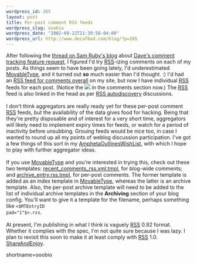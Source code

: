 ```yaml
--- 
wordpress_id: 265
layout: post
title: Per-post comment RSS feeds
wordpress_slug: ooobio
wordpress_date: "2002-09-22T21:39:58-04:00"
wordpress_url: http://www.decafbad.com/blog/?p=265
---
```

After following the <a href="http://www.intertwingly.net/blog/836.html">thread on Sam Ruby's blog</a> about <a href="http://scriptingnews.userland.com/backissues/2002/09/20#When:8:39:43AM">Dave's  comment tracking feature request</a>, I figured I'd try <a href="http://www.decafbad.com/twiki/bin/view/Main/RSS">RSS</a>-izing comments on each of my posts.  As things seem to have been going lately, I'd underestimated <a href="http://www.decafbad.com/twiki/bin/view/Main/MovableType">MovableType</a>, and it turned out <strong>so</strong> much easier than I'd thought.  :)  I'd had an <a href="http://www.decafbad.com/recent_comments_rss.xml">RSS feed for comments overall</a> on my site, but now I have individual <a href="http://www.decafbad.com/twiki/bin/view/Main/RSS">RSS</a> feeds for each post.  (Notice the <img src="http://www.decafbad.com/images/xml.gif"> in the comments section now.)  The <a href="http://www.decafbad.com/twiki/bin/view/Main/RSS">RSS</a> feed is also linked in the head as per <a href="http://diveintomark.org/archives/2002/05/31.html#more_on_rss_autodiscovery">RSS autodiscovery</a> discussions.
<br /><br />
I don't think aggregators are really ready yet for these per-post comment <a href="http://www.decafbad.com/twiki/bin/view/Main/RSS">RSS</a> feeds, but the availability of the data gives food for hacking.  Being that they're pretty disposable and of interest for a very short time, aggregators will likely need to implement expiry times for feeds, or watch for a period of inactivity before unsubbing.  Grouing feeds would be nice too, in case I wanted to round up all my points of weblog discussion participation.  I've got a few things of this sort in my <a href="http://www.decafbad.com/twiki/bin/view/Main/AmphetaOutlinesWishList">AmphetaOutlinesWishList</a>, with which I hope to play with further aggregator ideas.
<br /><br />
If you use <a href="http://www.decafbad.com/twiki/bin/view/Main/MovableType">MovableType</a> and you're interested in trying this, check out these two templates:  <a href="http://www.decafbad.com/recent_comments_rss.xml.tmpl">recent_comments_rss.xml.tmpl</a>, for blog-wide comments; and <a href="http://www.decafbad.com/archive_entry.rss.tmpl">archive_entry.rss.tmpl</a>, for per-post comments.  The former template is added as an index template in <a href="http://www.decafbad.com/twiki/bin/view/Main/MovableType">MovableType</a>, whereas the latter is an archive template.  Also, the per-post archive template will need to be added to the list of individual archive templates in the <strong>Archiving</strong> section of your blog config.  You'll want to give it a template for the filename, perhaps something like <code><$MTEntryID pad="1"$>.rss</code>.
<br /><br />
At present, I'm publishing in what I think is vaguely <a href="http://www.decafbad.com/twiki/bin/view/Main/RSS">RSS</a> 0.92 format.  Whether it complies with the spec, I'm not quite sure because I was lazy.  I plan to revisit this soon to make it at least comply with <a href="http://www.decafbad.com/twiki/bin/view/Main/RSS">RSS</a> 1.0.  <a href="http://www.decafbad.com/twiki/bin/view/Main/ShareAndEnjoy">ShareAndEnjoy</a>.
<!--more-->
shortname=ooobio
